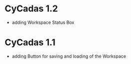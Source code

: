 # CyCadas 1.2

-   adding Workspace Status Box

# CyCadas 1.1

-   adding Button for saving and loading of the Workspace
